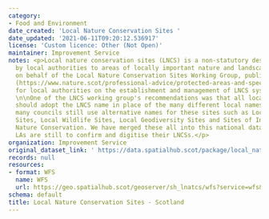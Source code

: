 ```yaml
---
category:
- Food and Environment
date_created: 'Local Nature Conservation Sites '
date_updated: '2021-06-11T09:20:12.536917'
license: 'Custom licence: Other (Not Open)'
maintainer: Improvement Service
notes: <p>Local nature conservation sites (LNCS) is a non-statutory designation given
  by local authorities to areas of locally important nature and landscapes. NatureScot,
  on behalf of the Local Nature Conservation Sites Working Group, published guidance
  (https://www.nature.scot/professional-advice/protected-areas-and-species/protected-areas/local-designations/local-nature-conservation-sites)
  for local authorities on the establishment and management of LNCS systems in Scotland.
  \n\nOne of the LNCS working group's recommendations was that all local authorities
  should adopt the LNCS name in place of the many different local names. However,
  many councils still use alternative names for these sites such as Local Biodiversity
  Sites, Local Wildlife Sites, Local Geodiversity Sites and Sites of Interest for
  Nature Conservation. We have merged these all into this national dataset.\n\nSeveral
  LAs are still to confirm and digitise their LNCSs.</p>
organization: Improvement Service
original_dataset_link: ' https://data.spatialhub.scot/package/local_nature_conservation_sites-is'
records: null
resources:
- format: WFS
  name: WFS
  url: https://geo.spatialhub.scot/geoserver/sh_lnatcs/wfs?service=wfs&typeName=sh_lnatcs:pub_lnatcs
schema: default
title: Local Nature Conservation Sites - Scotland
---
```

